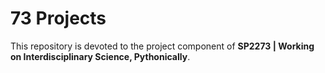 # 73 Projects

This repository is devoted to the project component of **SP2273 | Working on Interdisciplinary Science, Pythonically**.
